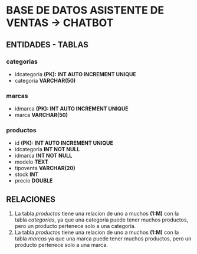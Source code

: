 # BASE DE DATOS ASISTENTE DE VENTAS -> CHATBOT
## ENTIDADES - TABLAS
### categorias
- idcategoria **(PK): INT AUTO INCREMENT UNIQUE**
- categoria **VARCHAR(50)**

### marcas
- idmarca **(PK): INT AUTO INCREMENT UNIQUE**
- marca **VARCHAR(50)**

### productos
- id **(PK): INT AUTO INCREMENT UNIQUE**
- idcategoria **INT NOT NULL**
- idmarca **INT NOT NULL**
- modelo **TEXT**
- tipoventa **VARCHAR(20)**
- stock **INT**
- precio **DOUBLE**


## RELACIONES

1. La tabla *productos* tiene una relacion de uno a muchos **(1:M)** con la tabla *categorias*, ya que una categoría puede tener muchos productos, pero un producto pertenece solo a una categoría.
2. La tabla *productos* tiene una relacion de uno a muchos **(1:M)** con la tabla *marcas* ya que una marca puede tener muchos productos, pero un producto pertenece solo a una marca.